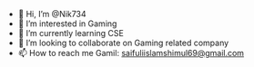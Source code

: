 - 👋 Hi, I’m @Nik734
- 👀 I’m interested in Gaming
- 🌱 I’m currently learning CSE
- 💞️ I’m looking to collaborate on Gaming related company
- 📫 How to reach me Gamil: saifuliislamshimul69@gmail.com
<!---
Nik7340/Nik7340 is a ✨ special ✨ repository because its `README.md` (this file) appears on your GitHub profile.
You can click the Preview link to take a look at your changes.
--->
    
